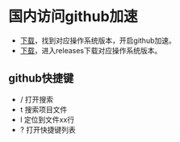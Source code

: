 # 国内访问github加速
- [下载](https://steampp.net/)，找到对应操作系统版本，开启github加速。
- [下载](https://github.com/docmirror/dev-sidecar)，进入releases下载对应操作系统版本。

## github快捷键
- / 打开搜索
- t 搜索项目文件
- l 定位到文件xx行
- ? 打开快捷键列表